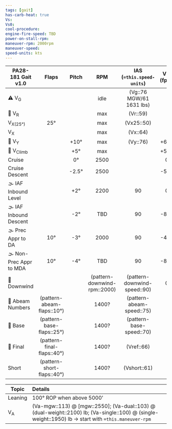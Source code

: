 ```yaml
---
tags: [gait]
has-carb-heat: true
Vs:
Vs0:
cool-procedure:
engine-fire-speed: TBD
power-on-stall-rpm:
maneuver-rpm: 2000rpm
maneuver-speed: 
speed-units: kts
---
```


| **PA28-181  Gait** v1.0 |         **Flaps**          | **Pitch** |           **RPM**            | **IAS (`=this.speed-units`)** | **VSI (fpm)** |
| ----------------------- |:--------------------------:|:---------:|:----------------------------:|:-----------------------------:|:-------------:|
| ⚠️ V<sub>G</sub>        |                            |           |             idle             |   (Vg::76 MGW/61 1631 lbs)    |               |
| 🛫 V<sub>R</sub>        |                            |           |             max              |           (Vr::59)            |               |
| V<sub>X(25°)</sub>      |            25°             |           |             max              |          (Vx25::50)           |               |
| V<sub>X</sub>           |                            |           |             max              |           (Vx::64)            |               |
| 🛫 V<sub>Y</sub>        |                            |   +10°    |             max              |           (Vy::76)            |     +600      |
| 🛫 V<sub>Climb</sub>    |                            |    +5°    |             max              |                               |     +500      |
| Cruise                  |                            |    0°     |             2500             |                               |       0       |
| Cruise Descent          |                            |  \-2.5°   |             2500             |                               |     \-500     |
| 🌫️ IAF Inbound Level    |                            |    +2°    |             2200             |              90               |       0       |
| 🌫️ IAF Inbound Descent  |                            |   \-2°    |             TBD              |              90               |     \-800     |
| 🌫️ Prec Appr to DA      |            10°             |   \-3°    |             2000             |              90               |     \-450     |
| 🌫️ Non-Prec Appr to MDA |            10°             |   \-4°    |             TBD              |              90               |     \-800     |
| 🛬 Downwind             |                            |           | (pattern-downwind-rpm::2000) | (pattern-downwind-speed::90)  |       0       |
| 🛬 Abeam Numbers        | (pattern-abeam-flaps::10°) |           |            1400?             |   (pattern-abeam-speed::75)   |               |
| 🛬 Base                 | (pattern-base-flaps::25°)  |           |            1400?             |   (pattern-base-speed::70)    |               |
| 🛬 Final                | (pattern-final-flaps::40°) |           |            1400?             |          (Vref::66)           |               |
| Short                   | (pattern-short-flaps::40°) |           |            1400?             |         (Vshort::61)          |               |

| Topic         | Details                             |
| ------------- |:----------------------------------- |
| Leaning       | 100° ROP when above 5000'           | 
| V<sub>A</sub> | (Va-mgw::113) @ [mgw::2550]; (Va-dual::103) @ (dual-weight::2100) lb; (Va-single::100) @ (single-weight::1950) lb -> start with `=this.maneuver-rpm` |